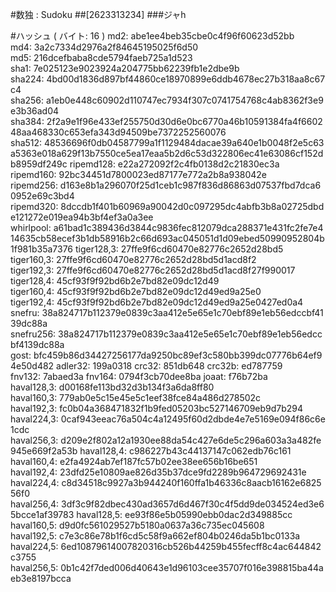 #数独 : Sudoku
##[2623313234]
###ジャh

#ハッシュ ( バイト: 16 )
md2: abe1ee4beb35cbe0c4f96f60623d52bb
md4: 3a2c7334d2976a2f84645195025f6d50
md5: 216dcefbaba8cde5794faeb725a1d523
sha1: 7e025123e9023924a204775bb62239fb1e2dbe9b
sha224: 4bd00d1836d897bf44860ce18970899e6ddb4678ec27b318aa8c67c4
sha256: a1eb0e448c60902d110747ec7934f307c0741754768c4ab8362f3e9e3b36ad04
sha384: 2f2a9e1f96e433ef255750d30d6e0bc6770a46b10591384fa4f660248aa468330c653efa343d94509be7372252560076
sha512: 48536696f0db04587799a1f1129484dacae39a640e1b0048f2e5c63a5363e018a629f13b7550ce5ea17eaa5b2d6c53d322806ec41e63086cf152db8959df249c
ripemd128: e22a272092f2c4fb0138d2c21830ec3a
ripemd160: 92bc34451d7800023ed87177e772a2b8a938042e
ripemd256: d163e8b1a296070f25d1ceb1c987f836d86863d07537fbd7dca60952e69c3bd4
ripemd320: 8dccdb1f401b60969a90042d0c097295dc4abfb3b8a02725dbde121272e019ea94b3bf4ef3a0a3ee
whirlpool: a61bad1c389436d3844c9836fec812079dca288371e431fc2fe7e414635cb58ecef3b1db58916b2c66d693ac045051d1d09ebed50990952804b1f981b35a7376
tiger128,3: 27ffe9f6cd60470e82776c2652d28bd5
tiger160,3: 27ffe9f6cd60470e82776c2652d28bd5d1acd8f2
tiger192,3: 27ffe9f6cd60470e82776c2652d28bd5d1acd8f27f990017
tiger128,4: 45cf93f9f92bd6b2e7bd82e09dc12d49
tiger160,4: 45cf93f9f92bd6b2e7bd82e09dc12d49ed9a25e0
tiger192,4: 45cf93f9f92bd6b2e7bd82e09dc12d49ed9a25e0427ed0a4
snefru: 38a824717b112379e0839c3aa412e5e65e1c70ebf89e1eb56edccbf4139dc88a
snefru256: 38a824717b112379e0839c3aa412e5e65e1c70ebf89e1eb56edccbf4139dc88a
gost: bfc459b86d34427256177da9250bc89ef3c580bb399dc07776b64ef94e50d482
adler32: 199a0318
crc32: 851db648
crc32b: ed787759
fnv132: 7abaed3a
fnv164: 0794f3cb70dee8ba
joaat: f76b72ba
haval128,3: d00168fe113bd32d3b134f3a6da8ff80
haval160,3: 779ab0e5c15e45e5c1eef38fce84a486d278502c
haval192,3: fc0b04a368471832f1b9fed05203bc527146709eb9d7b294
haval224,3: 0caf943eeac76a504c4a12495f60d2dbde4e7e5169e094f86c6e1cdc
haval256,3: d209e2f802a12a1930ee88da54c427e6de5c296a603a3a482fe945e669f2a53b
haval128,4: c986227b43c44137147c062edb76c161
haval160,4: e2fa4924ab7ef187fc57b02ee38ee656b16be651
haval192,4: 23dfd25e10809ae826d35b37dce9fd2289b964729692431e
haval224,4: c8d34518c9927a3b944240f160ffa1b46336c8aacb16162e682556f0
haval256,4: 3df3c9f82dbec430ad3657d6d467f30c4f5dd9de034524ed3e65bcce1af39783
haval128,5: ee93f86e5b05990ebb0dac2d349885cc
haval160,5: d9d0fc561029527b5180a0637a36c735ec045608
haval192,5: c7e3c86e78b1f6cd5c58f9a662ef804b0246da5b1bc0133a
haval224,5: 6ed10879614007820316cb526b44259b455fecff8c4ac644842c3755
haval256,5: 0b1c42f7ded006d40643e1d96103cee35707f016e398815ba44aeb3e8197bcca
